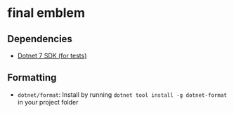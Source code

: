 # final emblem

## Dependencies

- [Dotnet 7 SDK (for tests)](https://dotnet.microsoft.com/en-us/download/dotnet/7.0)

## Formatting

- `dotnet/format`: Install by running `dotnet tool install -g dotnet-format` in your project folder
